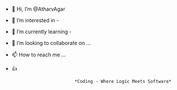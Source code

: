 - 👋 Hi, I’m @AtharvAgar
- 👀 I’m interested in - 
- 🌱 I’m currently learning - 
- 💞️ I’m looking to collaborate on ...
- 📫 How to reach me ...
- 👍

                              *Coding - Where Logic Meets Software*
<!---
AtharvAgar/AtharvAgar is a ✨ special ✨ repository because its `README.md` (this file) appears on your GitHub profile.
You can click the Preview link to take a look at your changes.
--->
